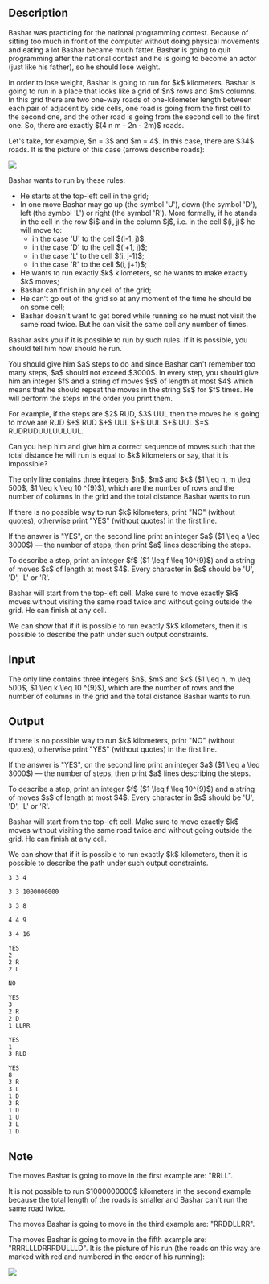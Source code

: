 ## Description

<div><p>Bashar was practicing for the national programming contest. Because of sitting too much in front of the computer without doing physical movements and eating a lot Bashar became much fatter. Bashar is going to quit programming after the national contest and he is going to become an actor (just like his father), so he should lose weight.</p><p>In order to lose weight, Bashar is going to run for $k$ kilometers. Bashar is going to run in a place that looks like a grid of $n$ rows and $m$ columns. In this grid there are two one-way roads of one-kilometer length between each pair of adjacent by side cells, one road is going from the first cell to the second one, and the other road is going from the second cell to the first one. So, there are exactly $(4 n m - 2n - 2m)$ roads.</p><p>Let's take, for example, $n = 3$ and $m = 4$. In this case, there are $34$ roads. It is the picture of this case (arrows describe roads):</p><p><img class="tex-graphics" src="file://C9NO8aHi.png" style="max-width: 100.0%;max-height: 100.0%;"></p><p>Bashar wants to run by these rules:</p><ul> <li> He starts at the top-left cell in the grid; </li><li> In one move Bashar may go up (the symbol '<span class="tex-font-style-tt">U</span>'), down (the symbol '<span class="tex-font-style-tt">D</span>'), left (the symbol '<span class="tex-font-style-tt">L</span>') or right (the symbol '<span class="tex-font-style-tt">R</span>'). More formally, if he stands in the cell in the row $i$ and in the column $j$, i.e. in the cell $(i, j)$ he will move to: <ul> <li> in the case '<span class="tex-font-style-tt">U</span>' to the cell $(i-1, j)$; </li><li> in the case '<span class="tex-font-style-tt">D</span>' to the cell $(i+1, j)$; </li><li> in the case '<span class="tex-font-style-tt">L</span>' to the cell $(i, j-1)$; </li><li> in the case '<span class="tex-font-style-tt">R</span>' to the cell $(i, j+1)$; </li></ul> </li><li> He wants to run exactly $k$ kilometers, so he wants to make exactly $k$ moves; </li><li> Bashar can finish in any cell of the grid; </li><li> He can't go out of the grid so at any moment of the time he should be on some cell; </li><li> Bashar doesn't want to get bored while running so he must <span class="tex-font-style-bf">not</span> visit the same road twice. <span class="tex-font-style-bf">But he can visit the same cell any number of times</span>. </li></ul><p>Bashar asks you if it is possible to run by such rules. If it is possible, you should tell him how should he run.</p><p>You should give him $a$ steps to do and since Bashar can't remember too many steps, $a$ should not exceed $3000$. In every step, you should give him an integer $f$ and a string of moves $s$ of length at most $4$ which means that he should repeat the moves in the string $s$ for $f$ times. He will perform the steps in the order you print them.</p><p>For example, if the steps are $2$ <span class="tex-font-style-tt">RUD</span>, $3$ <span class="tex-font-style-tt">UUL</span> then the moves he is going to move are <span class="tex-font-style-tt">RUD</span> $+$ <span class="tex-font-style-tt">RUD</span> $+$ <span class="tex-font-style-tt">UUL</span> $+$ <span class="tex-font-style-tt">UUL</span> $+$ <span class="tex-font-style-tt">UUL</span> $=$ <span class="tex-font-style-tt">RUDRUDUULUULUUL</span>.</p><p>Can you help him and give him a correct sequence of moves such that the total distance he will run is equal to $k$ kilometers or say, that it is impossible?</p></div><div class="input-specification"><p>The only line contains three integers $n$, $m$ and $k$ ($1 \leq n, m \leq 500$, $1 \leq k \leq 10 ^{9}$), which are the number of rows and the number of columns in the grid and the total distance Bashar wants to run.</p></div><div class="output-specification"><p>If there is no possible way to run $k$ kilometers, print "<span class="tex-font-style-tt">NO</span>" (without quotes), otherwise print "<span class="tex-font-style-tt">YES</span>" (without quotes) in the first line.</p><p>If the answer is "<span class="tex-font-style-tt">YES</span>", on the second line print an integer $a$ ($1 \leq a \leq 3000$)&nbsp;— the number of steps, then print $a$ lines describing the steps.</p><p>To describe a step, print an integer $f$ ($1 \leq f \leq 10^{9}$) and a string of moves $s$ of length at most $4$. Every character in $s$ should be '<span class="tex-font-style-tt">U</span>', '<span class="tex-font-style-tt">D</span>', '<span class="tex-font-style-tt">L</span>' or '<span class="tex-font-style-tt">R</span>'.</p><p>Bashar will start from the top-left cell. Make sure to move exactly $k$ moves without visiting the same road twice and without going outside the grid. <span class="tex-font-style-bf">He can finish at any cell</span>.</p><p>We can show that if it is possible to run exactly $k$ kilometers, then it is possible to describe the path under such output constraints.</p></div>

## Input

<p>The only line contains three integers $n$, $m$ and $k$ ($1 \leq n, m \leq 500$, $1 \leq k \leq 10 ^{9}$), which are the number of rows and the number of columns in the grid and the total distance Bashar wants to run.</p>

## Output

<p>If there is no possible way to run $k$ kilometers, print "<span class="tex-font-style-tt">NO</span>" (without quotes), otherwise print "<span class="tex-font-style-tt">YES</span>" (without quotes) in the first line.</p><p>If the answer is "<span class="tex-font-style-tt">YES</span>", on the second line print an integer $a$ ($1 \leq a \leq 3000$)&nbsp;— the number of steps, then print $a$ lines describing the steps.</p><p>To describe a step, print an integer $f$ ($1 \leq f \leq 10^{9}$) and a string of moves $s$ of length at most $4$. Every character in $s$ should be '<span class="tex-font-style-tt">U</span>', '<span class="tex-font-style-tt">D</span>', '<span class="tex-font-style-tt">L</span>' or '<span class="tex-font-style-tt">R</span>'.</p><p>Bashar will start from the top-left cell. Make sure to move exactly $k$ moves without visiting the same road twice and without going outside the grid. <span class="tex-font-style-bf">He can finish at any cell</span>.</p><p>We can show that if it is possible to run exactly $k$ kilometers, then it is possible to describe the path under such output constraints.</p>





```input1
3 3 4
```




```input2
3 3 1000000000
```




```input3
3 3 8
```




```input4
4 4 9
```




```input5
3 4 16
```




```output1
YES
2
2 R
2 L
```




```output2
NO
```




```output3
YES
3
2 R
2 D
1 LLRR
```




```output4
YES
1
3 RLD
```




```output5
YES
8
3 R
3 L
1 D
3 R
1 D
1 U
3 L
1 D
```



## Note

<p>The moves Bashar is going to move in the first example are: "<span class="tex-font-style-tt">RRLL</span>".</p><p>It is not possible to run $1000000000$ kilometers in the second example because the total length of the roads is smaller and Bashar can't run the same road twice.</p><p>The moves Bashar is going to move in the third example are: "<span class="tex-font-style-tt">RRDDLLRR</span>".</p><p>The moves Bashar is going to move in the fifth example are: "<span class="tex-font-style-tt">RRRLLLDRRRDULLLD</span>". It is the picture of his run (the roads on this way are marked with red and numbered in the order of his running):</p><p><img class="tex-graphics" src="file://2AxWohub.png" style="max-width: 100.0%;max-height: 100.0%;"></p>

